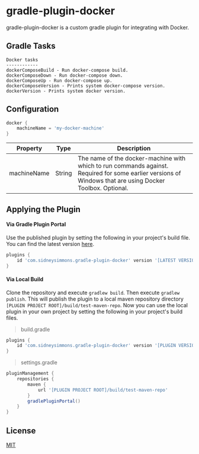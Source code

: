 # gradle-plugin-docker

gradle-plugin-docker is a custom gradle plugin for integrating with Docker.

## Gradle Tasks

```
Docker tasks
------------
dockerComposeBuild - Run docker-compose build.
dockerComposeDown - Run docker-compose down.
dockerComposeUp - Run docker-compose up.
dockerComposeVersion - Prints system docker-compose version.
dockerVersion - Prints system docker version.
```

## Configuration

``` gradle
docker {
    machineName = 'my-docker-machine'
}
```

| Property | Type | Description |
| --- | --- | --- |
| machineName | String | The name of the docker-machine with which to run commands against. Required for some earlier versions of Windows that are using Docker Toolbox. Optional. |

## Applying the Plugin

#### Via Gradle Plugin Portal

Use the published plugin by setting the following in your project's build file.  You can find the latest version [here](https://plugins.gradle.org/plugin/com.sidneysimmons.gradle-plugin-docker).

``` gradle
plugins {
    id 'com.sidneysimmons.gradle-plugin-docker' version '[LATEST VERSION]'
}
```

#### Via Local Build
Clone the repository and execute `gradlew build`.  Then execute `gradlew publish`.  This will publish the plugin to a local maven repository directory `[PLUGIN PROJECT ROOT]/build/test-maven-repo`.  Now you can use the local plugin in your own project by setting the following in your project's build files.

> build.gradle

``` gradle
plugins {
    id 'com.sidneysimmons.gradle-plugin-docker' version '[PLUGIN VERSION]'
}
```

> settings.gradle

``` gradle
pluginManagement {
    repositories {
        maven {
            url '[PLUGIN PROJECT ROOT]/build/test-maven-repo'
        }
        gradlePluginPortal()
    }
}
```

## License
[MIT](https://choosealicense.com/licenses/mit/)